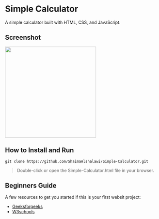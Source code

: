 # Simple Calculator
A simple calculator built with HTML, CSS, and JavaScript.
## Screenshot
<img width="300" src="https://github.com/ShaimaAlshalawi/Simple-Calculator/assets/121192492/091ecf4d-204d-459b-b04d-170e8188cdd8"/>

## How to Install and Run
```
git clone https://github.com/ShaimaAlshalawi/Simple-Calculator.git
```
> Double-click or open the Simple-Calculator.html file in your browser.
## Beginners Guide
A few resources to get you started if this is your first websit project:
- [Geeksforgeeks](https://www.geeksforgeeks.org/web-development/?ref=shm)
- [W3schools](https://www.w3schools.com/)

